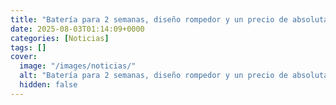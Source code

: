 ```yaml
---
title: "Batería para 2 semanas, diseño rompedor y un precio de absoluta locura - el HUAWEI WATCH GT 5 se pone a tiro en este chollo de AliExpress"
date: 2025-08-03T01:14:09+0000
categories: [Noticias]
tags: []
cover:
  image: "/images/noticias/"
  alt: "Batería para 2 semanas, diseño rompedor y un precio de absoluta locura - el HUAWEI WATCH GT 5 se pone a tiro en este chollo de AliExpress"
  hidden: false
---
```



